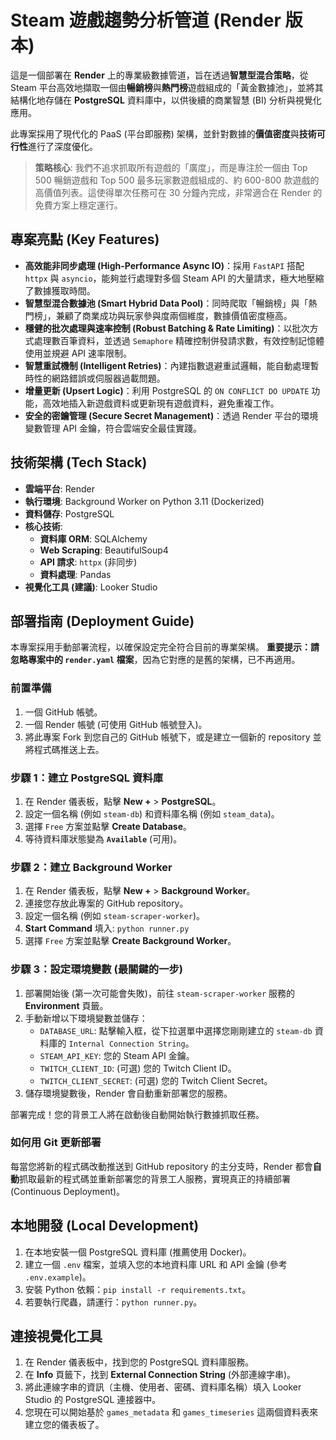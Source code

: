 # Steam 遊戲趨勢分析管道 (Render 版本)

這是一個部署在 **Render** 上的專業級數據管道，旨在透過**智慧型混合策略**，從 Steam 平台高效地擷取一個由**暢銷榜**與**熱門榜**遊戲組成的「黃金數據池」，並將其結構化地存儲在 **PostgreSQL** 資料庫中，以供後續的商業智慧 (BI) 分析與視覺化應用。

此專案採用了現代化的 PaaS (平台即服務) 架構，並針對數據的**價值密度**與**技術可行性**進行了深度優化。

> **策略核心**: 我們不追求抓取所有遊戲的「廣度」，而是專注於一個由 Top 500 暢銷遊戲和 Top 500 最多玩家數遊戲組成的、約 600-800 款遊戲的高價值列表。這使得單次任務可在 30 分鐘內完成，非常適合在 Render 的免費方案上穩定運行。

## 專案亮點 (Key Features)

*   **高效能非同步處理 (High-Performance Async IO)**：採用 `FastAPI` 搭配 `httpx` 與 `asyncio`，能夠並行處理對多個 Steam API 的大量請求，極大地壓縮了數據獲取時間。
*   **智慧型混合數據池 (Smart Hybrid Data Pool)**：同時爬取「暢銷榜」與「熱門榜」，兼顧了商業成功與玩家參與度兩個維度，數據價值密度極高。
*   **穩健的批次處理與速率控制 (Robust Batching & Rate Limiting)**：以批次方式處理數百筆資料，並透過 `Semaphore` 精確控制併發請求數，有效控制記憶體使用並規避 API 速率限制。
*   **智慧重試機制 (Intelligent Retries)**：內建指數退避重試邏輯，能自動處理暫時性的網路錯誤或伺服器過載問題。
*   **增量更新 (Upsert Logic)**：利用 PostgreSQL 的 `ON CONFLICT DO UPDATE` 功能，高效地插入新遊戲資料或更新現有遊戲資料，避免重複工作。
*   **安全的密鑰管理 (Secure Secret Management)**：透過 Render 平台的環境變數管理 API 金鑰，符合雲端安全最佳實踐。

## 技術架構 (Tech Stack)

*   **雲端平台**: Render
*   **執行環境**: Background Worker on Python 3.11 (Dockerized)
*   **資料儲存**: PostgreSQL
*   **核心技術**:
    *   **資料庫 ORM**: SQLAlchemy
    *   **Web Scraping**: BeautifulSoup4
    *   **API 請求**: `httpx` (非同步)
    *   **資料處理**: Pandas
*   **視覺化工具 (建議)**: Looker Studio

## 部署指南 (Deployment Guide)

本專案採用手動部署流程，以確保設定完全符合目前的專業架構。
**重要提示：請忽略專案中的 `render.yaml` 檔案**，因為它對應的是舊的架構，已不再適用。

### 前置準備
1.  一個 GitHub 帳號。
2.  一個 Render 帳號 (可使用 GitHub 帳號登入)。
3.  將此專案 Fork 到您自己的 GitHub 帳號下，或是建立一個新的 repository 並將程式碼推送上去。

### 步驟 1：建立 PostgreSQL 資料庫
1.  在 Render 儀表板，點擊 **New +** > **PostgreSQL**。
2.  設定一個名稱 (例如 `steam-db`) 和資料庫名稱 (例如 `steam_data`)。
3.  選擇 `Free` 方案並點擊 **Create Database**。
4.  等待資料庫狀態變為 **`Available`** (可用)。

### 步驟 2：建立 Background Worker
1.  在 Render 儀表板，點擊 **New +** > **Background Worker**。
2.  連接您存放此專案的 GitHub repository。
3.  設定一個名稱 (例如 `steam-scraper-worker`)。
4.  **Start Command** 填入: `python runner.py`
5.  選擇 `Free` 方案並點擊 **Create Background Worker**。

### 步驟 3：設定環境變數 (最關鍵的一步)
1.  部署開始後 (第一次可能會失敗)，前往 `steam-scraper-worker` 服務的 **Environment** 頁籤。
2.  手動新增以下環境變數並儲存：
    *   `DATABASE_URL`: 點擊輸入框，從下拉選單中選擇您剛剛建立的 `steam-db` 資料庫的 `Internal Connection String`。
    *   `STEAM_API_KEY`: 您的 Steam API 金鑰。
    *   `TWITCH_CLIENT_ID`: (可選) 您的 Twitch Client ID。
    *   `TWITCH_CLIENT_SECRET`: (可選) 您的 Twitch Client Secret。
3.  儲存環境變數後，Render 會自動重新部署您的服務。

部署完成！您的背景工人將在啟動後自動開始執行數據抓取任務。

### 如何用 Git 更新部署
每當您將新的程式碼改動推送到 GitHub repository 的主分支時，Render 都會**自動**抓取最新的程式碼並重新部署您的背景工人服務，實現真正的持續部署 (Continuous Deployment)。

## 本地開發 (Local Development)

1.  在本地安裝一個 PostgreSQL 資料庫 (推薦使用 Docker)。
2.  建立一個 `.env` 檔案，並填入您的本地資料庫 URL 和 API 金鑰 (參考 `.env.example`)。
3.  安裝 Python 依賴：`pip install -r requirements.txt`。
4.  若要執行爬蟲，請運行：`python runner.py`。

## 連接視覺化工具
1.  在 Render 儀表板中，找到您的 PostgreSQL 資料庫服務。
2.  在 **Info** 頁籤下，找到 **External Connection String** (外部連線字串)。
3.  將此連線字串的資訊（主機、使用者、密碼、資料庫名稱）填入 Looker Studio 的 PostgreSQL 連接器中。
4.  您現在可以開始基於 `games_metadata` 和 `games_timeseries` 這兩個資料表來建立您的儀表板了。
